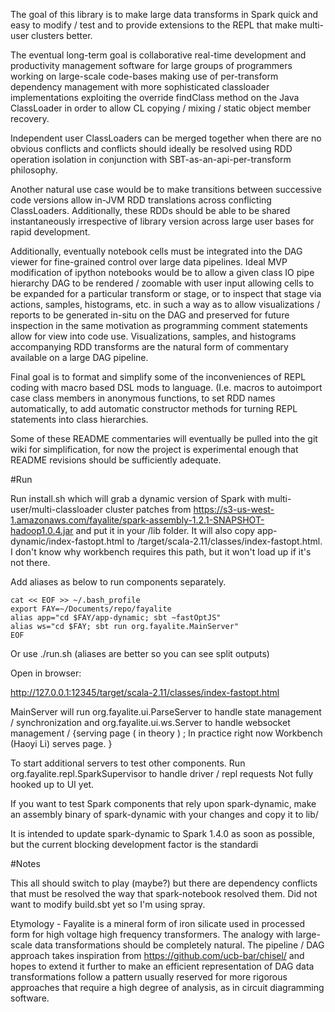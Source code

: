 The goal of this library is to make large data transforms in Spark quick 
and easy to modify / test and to provide extensions to the REPL that 
make multi-user clusters better. 

The eventual long-term goal is collaborative real-time
development and productivity management software for large groups
of programmers working on large-scale code-bases making use of 
per-transform dependency management with more sophisticated classloader
implementations exploiting the override findClass method on the Java
ClassLoader in order to allow CL copying / mixing / static object member
recovery.

Independent user ClassLoaders can be merged together when there are 
no obvious conflicts and conflicts should ideally be resolved using RDD
operation isolation in conjunction with SBT-as-an-api-per-transform philosophy.

Another natural use case would be to make transitions between successive
 code versions allow in-JVM RDD translations across conflicting ClassLoaders.
Additionally, these RDDs should be able to be shared instantaneously 
irrespective of library version across large user bases for rapid development. 

Additionally, eventually notebook cells must be integrated into the DAG 
viewer for fine-grained control over large data pipelines. Ideal MVP
modification of ipython notebooks would be to allow a given class
IO pipe hierarchy DAG to be rendered / zoomable with user input allowing
cells to be expanded for a particular transform or stage, or to inspect
that stage via actions, samples, histograms, etc. in such a way as to allow
visualizations / reports to be generated in-situ on the DAG and preserved 
for future inspection in the same motivation as programming comment 
statements allow for view into code use. Visualizations, samples, and histograms
accompanying RDD transforms are the natural form of commentary
available on a large DAG pipeline.

Final goal is to format and simplify some of the inconveniences of 
REPL coding with macro based DSL mods to language. 
(I.e. macros to autoimport case class members in anonymous 
functions, to set RDD names automatically, to add automatic constructor
methods for turning REPL statements into class hierarchies. 

Some of these README commentaries will eventually be pulled into
the git wiki for simplification, for now the project is experimental enough
that README revisions should be sufficiently adequate.

#Run

Run install.sh which will grab a dynamic version of Spark
with multi-user/multi-classloader cluster patches from 
https://s3-us-west-1.amazonaws.com/fayalite/spark-assembly-1.2.1-SNAPSHOT-hadoop1.0.4.jar
and put it in your /lib folder. It will also copy app-dynamic/index-fastopt.html
to /target/scala-2.11/classes/index-fastopt.html. I don't know why workbench 
requires this path, but it won't load up if it's not there.

Add aliases as below to run components separately.

```
cat << EOF >> ~/.bash_profile
export FAY=~/Documents/repo/fayalite
alias app="cd $FAY/app-dynamic; sbt ~fastOptJS"
alias ws="cd $FAY; sbt run org.fayalite.MainServer"
EOF
```

Or use ./run.sh (aliases are better so you can see split outputs)

Open in browser:

http://127.0.0.1:12345/target/scala-2.11/classes/index-fastopt.html


MainServer will run org.fayalite.ui.ParseServer to handle state 
management / synchronization and org.fayalite.ui.ws.Server 
to handle websocket management / {serving page ( in theory ) ; 
In practice right now Workbench (Haoyi Li) serves page. }

To start additional servers to test other components.
Run org.fayalite.repl.SparkSupervisor to handle driver / repl requests
Not fully hooked up to UI yet.

If you want to test Spark components that rely upon spark-dynamic, make an
assembly binary of spark-dynamic with your changes and copy it to lib/

It is intended to update spark-dynamic to Spark 1.4.0 as soon as possible, 
but the current blocking development factor is the standardi

#Notes

This all should switch to play (maybe?) but there are dependency conflicts that must be
resolved the way that spark-notebook resolved them. Did not want to modify
build.sbt yet so I'm using spray.

Etymology - Fayalite is a mineral form of iron silicate used in processed form for
high voltage high frequency transformers. The analogy with large-scale data
 transformations should be completely natural. The pipeline / DAG approach
  takes inspiration from https://github.com/ucb-bar/chisel/ and hopes to extend
  it further to make an efficient representation of DAG data transformations
  follow a pattern usually reserved for more rigorous approaches that 
  require a high degree of analysis, as in circuit diagramming software.